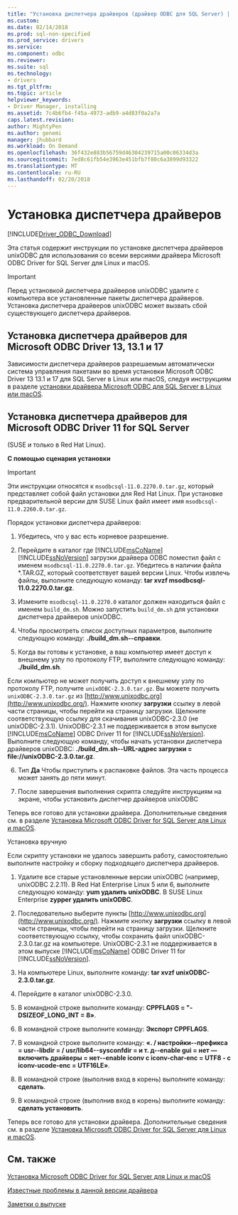 ```yaml
---
title: "Установка диспетчера драйверов (драйвер ODBC для SQL Server) | Документы Microsoft"
ms.custom: 
ms.date: 02/14/2018
ms.prod: sql-non-specified
ms.prod_service: drivers
ms.service: 
ms.component: odbc
ms.reviewer: 
ms.suite: sql
ms.technology:
- drivers
ms.tgt_pltfrm: 
ms.topic: article
helpviewer_keywords:
- Driver Manager, installing
ms.assetid: 7c4b6fb4-f45a-4973-adb9-a4d83f0a2a7a
caps.latest.revision: 
author: MightyPen
ms.author: genemi
manager: jhubbard
ms.workload: On Demand
ms.openlocfilehash: 36f432e883b56759d46304239715a00c06334d3a
ms.sourcegitcommit: 7ed8c61fb54e3963e451bfb7f80c6a3899d93322
ms.translationtype: MT
ms.contentlocale: ru-RU
ms.lasthandoff: 02/20/2018
---
```

# <a name="installing-the-driver-manager"></a>Установка диспетчера драйверов
[!INCLUDE[Driver_ODBC_Download](../../../includes/driver_odbc_download.md)]

Эта статья содержит инструкции по установке диспетчера драйверов unixODBC для использования со всеми версиями драйвера Microsoft ODBC Driver for SQL Server для Linux и macOS.  

> [!IMPORTANT]  
> Перед установкой диспетчера драйверов unixODBC удалите с компьютера все установленные пакеты диспетчера драйверов. Установка диспетчера драйверов unixODBC может вызвать сбой существующего диспетчера драйверов.  

## <a name="installing-the-driver-manager-for-microsoft-odbc-driver-13-131-and-17"></a>Установка диспетчера драйверов для Microsoft ODBC Driver 13, 13.1 и 17
Зависимости диспетчера драйверов разрешаемым автоматически система управления пакетами во время установки Microsoft ODBC Driver 13 13.1 и 17 для SQL Server в Linux или macOS, следуя инструкциям в разделе [установки драйвера Microsoft ODBC для SQL Server в Linux или macOS](../../../connect/odbc/linux-mac/installing-the-microsoft-odbc-driver-for-sql-server.md). 

## <a name="installing-the-driver-manager-for-microsoft-odbc-driver-11-for-sql-server"></a>Установка диспетчера драйверов для Microsoft ODBC Driver 11 for SQL Server  

(SUSE и только в Red Hat Linux).

**С помощью сценария установки**  
  
> [!IMPORTANT]  
> Эти инструкции относятся к `msodbcsql-11.0.2270.0.tar.gz`, который представляет собой файл установки для Red Hat Linux. При установке предварительной версии для SUSE Linux файл имеет имя `msodbcsql-11.0.2260.0.tar.gz`.  

Порядок установки диспетчера драйверов:  
  
1.  Убедитесь, что у вас есть корневое разрешение.  
  
2.  Перейдите в каталог где [!INCLUDE[msCoName](../../../includes/msconame_md.md)] [!INCLUDE[ssNoVersion](../../../includes/ssnoversion_md.md)] загрузки драйвера ODBC поместил файл с именем `msodbcsql-11.0.2270.0.tar.gz`. Убедитесь в наличии файла \*.TAR.GZ, который соответствует вашей версии Linux. Чтобы извлечь файлы, выполните следующую команду: **tar xvzf msodbcsql-11.0.2270.0.tar.gz**.  

3.  Измените `msodbcsql-11.0.2270.0` каталог должен находиться файл с именем `build_dm.sh`. Можно запустить `build_dm.sh` для установки диспетчера драйверов unixODBC.

4.  Чтобы просмотреть список доступных параметров, выполните следующую команду: **./build_dm.sh--справки**.  
  
5.  Когда вы готовы к установке, а ваш компьютер имеет доступ к внешнему узлу по протоколу FTP, выполните следующую команду: **./build_dm.sh**.

Если компьютер не может получить доступ к внешнему узлу по протоколу FTP, получите `unixODBC-2.3.0.tar.gz`. Вы можете получить `unixODBC-2.3.0.tar.gz` из [http://www.unixodbc.org](http://www.unixodbc.org/). Нажмите кнопку **загрузки** ссылку в левой части страницы, чтобы перейти на страницу загрузки. Щелкните соответствующую ссылку для скачивания unixODBC-2.3.0 (не unixODBC-2.3.1). UnixODBC-2.3.1 не поддерживается в этом выпуске [!INCLUDE[msCoName](../../../includes/msconame_md.md)] ODBC Driver 11 for [!INCLUDE[ssNoVersion](../../../includes/ssnoversion_md.md)]. Выполните следующую команду, чтобы начать установки диспетчера драйверов unixODBC: **./build_dm.sh--URL-адрес загрузки = file://unixODBC-2.3.0.tar.gz**.  

6.  Тип **Да** Чтобы приступить к распаковке файлов. Эта часть процесса может занять до пяти минут.  

7.  После завершения выполнения скрипта следуйте инструкциям на экране, чтобы установить диспетчер драйверов unixODBC

Теперь все готово для установки драйвера. Дополнительные сведения см. в разделе [Установка Microsoft ODBC Driver for SQL Server для Linux и macOS](../../../connect/odbc/linux-mac/installing-the-microsoft-odbc-driver-for-sql-server.md).  

Установка вручную

Если скрипту установки не удалось завершить работу, самостоятельно выполните настройку и сборку подходящего диспетчера драйверов.

1.  Удалите все старые установленные версии unixODBC (например, unixODBC 2.2.11). В Red Hat Enterprise Linux 5 или 6, выполните следующую команду: **yum удалить unixODBC**. В SUSE Linux Enterprise **zypper удалить unixODBC**.  
  
2.  Последовательно выберите пункты [http://www.unixodbc.org](http://www.unixodbc.org/). Нажмите кнопку **загрузки** ссылку в левой части страницы, чтобы перейти на страницу загрузки. Щелкните соответствующую ссылку, чтобы сохранить файл unixODBC-2.3.0.tar.gz на компьютере. UnixODBC-2.3.1 не поддерживается в этом выпуске [!INCLUDE[msCoName](../../../includes/msconame_md.md)] ODBC Driver 11 for [!INCLUDE[ssNoVersion](../../../includes/ssnoversion_md.md)].  
  
3.  На компьютере Linux, выполните команду: **tar xvzf unixODBC-2.3.0.tar.gz**.  
  
4.  Перейдите в каталог unixODBC-2.3.0.  
  
5.  В командной строке выполните команду: **CPPFLAGS = "-DSIZEOF_LONG_INT = 8»**.  
  
6.  В командной строке выполните команду: **Экспорт CPPFLAGS**.  
  
7.  В командной строке выполните команду: **«. / настройки--префикса = usr--libdir = / usr/lib64--sysconfdir = и т. д--enable gui = нет — включить драйверы = нет--enable iconv с iconv-char-enc = UTF8 - с iconv-ucode-enc = UTF16LE»**.  
  
8.  В командной строке (выполнив вход в корень) выполните команду: **сделать**.  
  
9. В командной строке (выполнив вход в корень) выполните команду: **сделать установить**.  

Теперь все готово для установки драйвера. Дополнительные сведения см. в разделе [Установка Microsoft ODBC Driver for SQL Server для Linux и macOS](../../../connect/odbc/linux-mac/installing-the-microsoft-odbc-driver-for-sql-server.md).  
  
## <a name="see-also"></a>См. также
[Установка Microsoft ODBC Driver for SQL Server для Linux и macOS](../../../connect/odbc/linux-mac/installing-the-microsoft-odbc-driver-for-sql-server.md)

[Известные проблемы в данной версии драйвера](../../../connect/odbc/linux-mac/known-issues-in-this-version-of-the-driver.md)

[Заметки о выпуске](../../../connect/odbc/linux-mac/release-notes.md)
